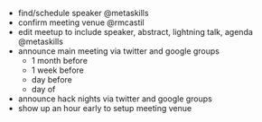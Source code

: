 * find/schedule speaker @metaskills
* confirm meeting venue @rmcastil
* edit meetup to include speaker, abstract, lightning talk, agenda @metaskills
* announce main meeting via twitter and google groups
  * 1 month before
  * 1 week before
  * day before
  * day of
* announce hack nights via twitter and google groups
* show up an hour early to setup meeting venue
